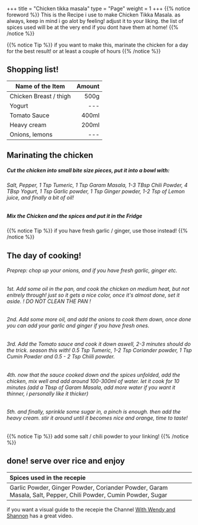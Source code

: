 +++
title = "Chicken tikka masala"
type = "Page"
weight = 1
+++
{{% notice foreword %}}
 This is the Recipe i use to make Chicken Tikka Masala. as always, keep in mind i go alot by feeling! adjust it to your liking. the list of spices used will be at the very end if you dont have them at home!
{{% /notice %}}

{{% notice Tip %}}
if you want to make this, marinate the chicken for a day for the best result!
or at least a couple of hours
{{% /notice %}}

## Shopping list!

| Name of the Item | Amount |
| --- | ---: |
| Chicken Breast / thigh | 500g |
| Yogurt | --- |
| Tomato Sauce | 400ml |
| Heavy cream | 200ml |
| Onions, lemons | ---|

## Marinating the chicken 

##### Cut the chicken into small bite size pieces, put it into a bowl with:
###### Salt, Pepper, 1 Tsp Tumeric, 1 Tsp Garam Masala, 1-3 TBsp Chili Powder, 4 TBsp Yogurt, 1 Tsp Garlic powder, 1 Tsp Ginger powder, 1-2 Tsp of Lemon juice, and finally a bit of oil!
##### Mix the Chicken and the spices and put it in the Fridge

{{% notice Tip %}}
if you have fresh garlic / ginger, use those instead! 
{{% /notice %}}

## The day of cooking!

###### Preprep: chop up your onions, and if you have fresh garlic, ginger etc.

###### 1st. Add some oil in the pan, and cook the chicken on medium heat, but not enitrely through! just so it gets a nice color, once it's almost done, set it aside. ! DO NOT CLEAN THE PAN ! 

###### 2nd. Add some more oil, and add the onions to cook them down, once done you can add your garlic and ginger if you have fresh ones.

###### 3rd. Add the Tomato sauce and cook it down aswell, 2-3 minutes should do the trick. season this with! 0.5 Tsp Tumeric, 1-2 Tsp Coriander powder, 1 Tsp Cumin Powder and 0.5 - 2 Tsp Chiili powder.

###### 4th. now that the sauce cooked down and the spices unfolded, add the chicken, mix well and add around 100-300ml of water. let it cook for 10 minutes (add a Tbsp of Garam Masala, add more water if you want it thinner, i personally like it thicker)

###### 5th. and finally, sprinkle some sugar in, a pinch is enough. then add the heavy cream. stir it around until it becomes nice and orange, time to taste!

{{% notice Tip %}}
add some salt / chili powder to your linking! 
{{% /notice %}}

## done! serve over rice and enjoy

| Spices used in the recepie |
| :--- |
| Garlic Powder, Ginger Powder, Coriander Powder, Garam Masala, Salt, Pepper, Chili Powder, Cumin Powder, Sugar |

if you want a visual guide to the recepie the Channel [With Wendy and Shannon](https://www.youtube.com/watch?v=Cr5dn48vER8) has a great video.
